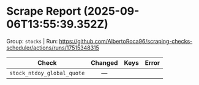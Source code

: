 # Scrape Report (2025-09-06T13:55:39.352Z)

Group: `stocks`  |  Run: https://github.com/AlbertoRoca96/scraping-checks-scheduler/actions/runs/17515348315

| Check | Changed | Keys | Error |
|---|:---:|:--|:--|
| `stock_ntdoy_global_quote` | — |  |  |
